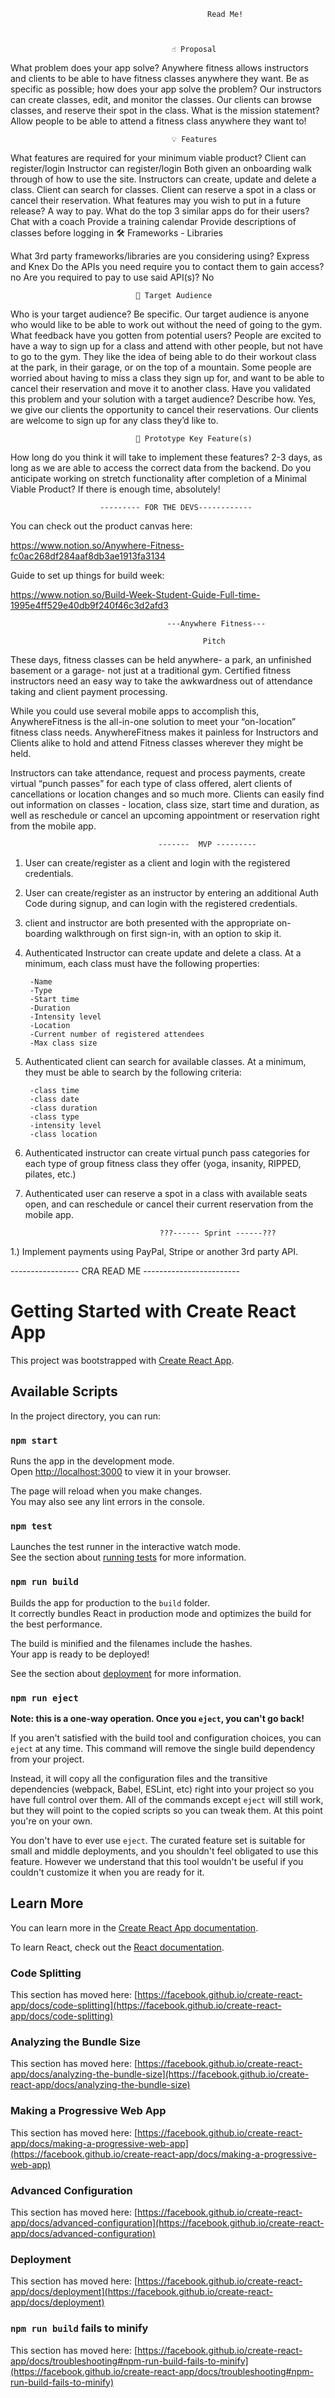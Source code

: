                                                 Read Me!



                                        ☝️ Proposal

What problem does your app solve?
Anywhere fitness allows instructors and clients to be able to have fitness classes anywhere they want.
Be as specific as possible; how does your app solve the problem?
Our instructors can create classes, edit, and monitor the classes. Our clients can browse classes, and reserve their spot in the class.
What is the mission statement?
Allow people to be able to attend a fitness class anywhere they want to!

                                        💡 Features

What features are required for your minimum viable product?
Client can register/login
Instructor can register/login
Both given an onboarding walk through of how to use the site.
Instructors can create, update and delete a class.
Client can search for classes.
Client can reserve a spot in a class or cancel their reservation.
What features may you wish to put in a future release?
A way to pay. 
What do the top 3 similar apps do for their users?
Chat with a coach
Provide a training calendar
Provide descriptions of classes before logging in
🛠 Frameworks - Libraries

What 3rd party frameworks/libraries are you considering using?
Express and Knex
Do the APIs you need require you to contact them to gain access?
no
Are you required to pay to use said API(s)?
No
                                
                                🎯 Target Audience

Who is your target audience? Be specific.
Our target audience is anyone who would like to be able to work out without the need of going to the gym. 
What feedback have you gotten from potential users?
People are excited to have a way to sign up for a class and attend with other people, but not have to go to the gym. They like the idea of being able to do their workout class at the park, in their garage, or on the top of a mountain.
Some people are worried about having to miss a class they sign up for, and want to be able to cancel their reservation and move it to another class.
Have you validated this problem and your solution with a target audience? Describe how.
Yes, we give our clients the opportunity to cancel their reservations. Our clients are welcome to sign up for any class they’d like to.

                                🔑 Prototype Key Feature(s)

How long do you think it will take to implement these features?
2-3 days, as long as we are able to access the correct data from the backend.
Do you anticipate working on stretch functionality after completion of a Minimal Viable Product?
If there is enough time, absolutely!


                        --------- FOR THE DEVS------------ 


You can check out the product canvas here: 

https://www.notion.so/Anywhere-Fitness-fc0ac268df284aaf8db3ae1913fa3134

Guide to set up things for build week: 

https://www.notion.so/Build-Week-Student-Guide-Full-time-1995e4ff529e40db9f240f46c3d2afd3

                                       ---Anywhere Fitness---

                                               Pitch


These days, fitness classes can be held anywhere- a park, an unfinished basement or a garage- not just at a traditional gym. Certified fitness instructors need an easy way to take the awkwardness out of attendance taking and client payment processing.

While you could use several mobile apps to accomplish this, AnywhereFitness is the all-in-one solution to meet your “on-location” fitness class needs. AnywhereFitness makes it painless for Instructors and Clients alike to hold and attend Fitness classes wherever they might be held.

Instructors can take attendance, request and process payments, create virtual “punch passes” for each type of class offered, alert clients of cancellations or location changes and so much more. Clients can easily find out information on classes - location, class size, start time and duration, as well as reschedule or cancel an upcoming appointment or reservation right from the mobile app.



                                     -------  MVP ---------

1. User can create/register as a client and login with the registered credentials.

2. User can create/register as an instructor by entering an additional Auth Code during signup, and can login with the registered credentials.

3. client and instructor are both presented with the appropriate on-boarding walkthrough on first sign-in, with an option to skip it.

4. Authenticated Instructor can create update and delete a class. At a minimum, each class must have the following properties:

        -Name
        -Type
        -Start time
        -Duration
        -Intensity level
        -Location
        -Current number of registered attendees
        -Max class size

5. Authenticated client can search for available classes. At a minimum, they must be able to search by the following criteria:

        -class time
        -class date
        -class duration
        -class type
        -intensity level
        -class location

6. Authenticated instructor can create virtual punch pass categories for each type of group fitness class they offer (yoga, insanity, RIPPED, pilates, etc.)

7. Authenticated user can reserve a spot in a class with available seats open, and can reschedule or cancel their current reservation from the mobile app.



                                     ???------ Sprint ------???

 1.) Implement payments using PayPal, Stripe or another 3rd party API.




----------------- CRA READ ME ------------------------


# Getting Started with Create React App

This project was bootstrapped with [Create React App](https://github.com/facebook/create-react-app).

## Available Scripts

In the project directory, you can run:

### `npm start`

Runs the app in the development mode.\
Open [http://localhost:3000](http://localhost:3000) to view it in your browser.

The page will reload when you make changes.\
You may also see any lint errors in the console.

### `npm test`

Launches the test runner in the interactive watch mode.\
See the section about [running tests](https://facebook.github.io/create-react-app/docs/running-tests) for more information.

### `npm run build`

Builds the app for production to the `build` folder.\
It correctly bundles React in production mode and optimizes the build for the best performance.

The build is minified and the filenames include the hashes.\
Your app is ready to be deployed!

See the section about [deployment](https://facebook.github.io/create-react-app/docs/deployment) for more information.

### `npm run eject`

**Note: this is a one-way operation. Once you `eject`, you can't go back!**

If you aren't satisfied with the build tool and configuration choices, you can `eject` at any time. This command will remove the single build dependency from your project.

Instead, it will copy all the configuration files and the transitive dependencies (webpack, Babel, ESLint, etc) right into your project so you have full control over them. All of the commands except `eject` will still work, but they will point to the copied scripts so you can tweak them. At this point you're on your own.

You don't have to ever use `eject`. The curated feature set is suitable for small and middle deployments, and you shouldn't feel obligated to use this feature. However we understand that this tool wouldn't be useful if you couldn't customize it when you are ready for it.

## Learn More

You can learn more in the [Create React App documentation](https://facebook.github.io/create-react-app/docs/getting-started).

To learn React, check out the [React documentation](https://reactjs.org/).

### Code Splitting

This section has moved here: [https://facebook.github.io/create-react-app/docs/code-splitting](https://facebook.github.io/create-react-app/docs/code-splitting)

### Analyzing the Bundle Size

This section has moved here: [https://facebook.github.io/create-react-app/docs/analyzing-the-bundle-size](https://facebook.github.io/create-react-app/docs/analyzing-the-bundle-size)

### Making a Progressive Web App

This section has moved here: [https://facebook.github.io/create-react-app/docs/making-a-progressive-web-app](https://facebook.github.io/create-react-app/docs/making-a-progressive-web-app)

### Advanced Configuration

This section has moved here: [https://facebook.github.io/create-react-app/docs/advanced-configuration](https://facebook.github.io/create-react-app/docs/advanced-configuration)

### Deployment

This section has moved here: [https://facebook.github.io/create-react-app/docs/deployment](https://facebook.github.io/create-react-app/docs/deployment)

### `npm run build` fails to minify

This section has moved here: [https://facebook.github.io/create-react-app/docs/troubleshooting#npm-run-build-fails-to-minify](https://facebook.github.io/create-react-app/docs/troubleshooting#npm-run-build-fails-to-minify)
